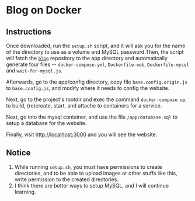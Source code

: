 # Blog on Docker

## Instructions
Once downloaded, run the `setup.sh` script, and it will ask you for the name of the directory to use as a volume and MySQL password.Then, the script will fetch the [`blog`](https://github.com/ucev/blog) repository to the app directory and automatically generate four files -- `docker-compose.yml`, `Dockerfile-web`, `Dockerfile-mysql` and `wait-for-mysql.js`.

Afterwards, go to the app/config directory, copy file `base.config.origin.js` to `base.config.js`, and modify where it needs to config the website.

Next, go to the project's rootdir and exec the command `docker-compose up`, to build, (re)create, start, and attache to containers for a service.

Next, go into the mysql container, and use the file `/app/database.sql` to setup a database for the website.

Finally, visit [http://localhost:3000](http://localhost:3000) and you will see the website.

## Notice
1. While running `setup.sh`, you must have permissions to create directories, and to be able to upload images or other stuffs like this, write permission to the created directories.
2. I think there are better ways to setup MySQL, and I will continue learning.
